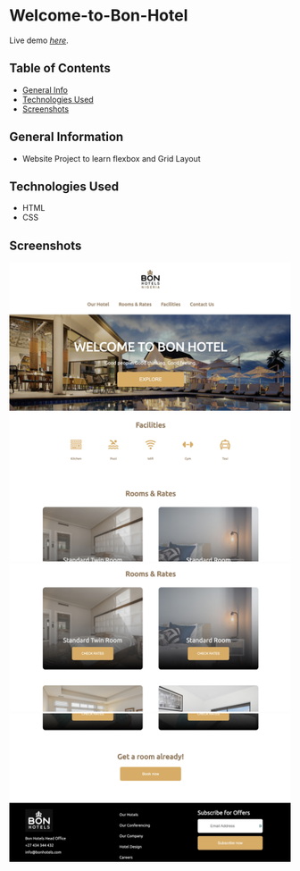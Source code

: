 # Welcome-to-Bon-Hotel

Live demo [_here_](https://christianscholtysik.github.io/Welcome-to-Bon-Hotel/).

## Table of Contents

- [General Info](#general-information)
- [Technologies Used](#technologies-used)
- [Screenshots](#screenshots)

## General Information

- Website Project to learn flexbox and Grid Layout

## Technologies Used

- HTML
- CSS

## Screenshots

![Example screenshot](./assets/img/1.jpg)
![Example screenshot](./assets/img/2.jpg)
![Example screenshot](./assets/img/3.jpg)
![Example screenshot](./assets/img/4.jpg)
